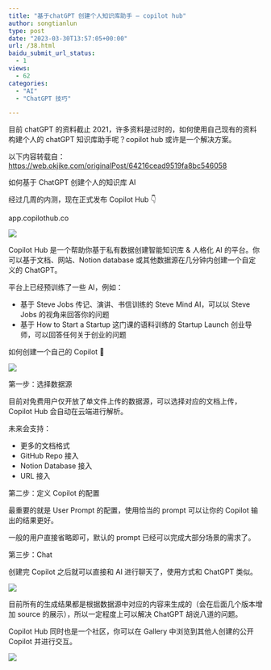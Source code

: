 ```yaml
---
title: "基于chatGPT 创建个人知识库助手 – copilot hub"
author: songtianlun
type: post
date: "2023-03-30T13:57:05+00:00"
url: /38.html
baidu_submit_url_status:
  - 1
views:
  - 62
categories:
  - "AI"
  - "ChatGPT 技巧"

---
```

目前 chatGPT 的资料截止 2021，许多资料是过时的，如何使用自己现有的资料构建个人的 chatGPT 知识库助手呢？copilot hub 或许是一个解决方案。

以下内容转载自：<a href=https://web.okjike.com/originalPost/64216cead9519fa8bc546058 target=_blank  rel=nofollow>https://web.okjike.com/originalPost/64216cead9519fa8bc546058</a>

如何基于 ChatGPT 创建个人的知识库 AI

经过几周的内测，现在正式发布 Copilot Hub 👇

app.copilothub.co

![](https://imagehost-cdn.frytea.com/images/2023/03/30/202303302155534be8cb9681b2c667.png)

Copilot Hub 是一个帮助你基于私有数据创建智能知识库 & 人格化 AI 的平台。你可以基于文档、网站、Notion database 或其他数据源在几分钟内创建一个自定义的 ChatGPT。

平台上已经预训练了一些 AI，例如：

  * 基于 Steve Jobs 传记、演讲、书信训练的 Steve Mind AI，可以以 Steve Jobs 的视角来回答你的问题
  * 基于 How to Start a Startup 这门课的语料训练的 Startup Launch 创业导师，可以回答任何关于创业的问题

如何创建一个自己的 Copilot 🤖

![](https://imagehost-cdn.frytea.com/images/2023/03/30/202303302156096427a8628dc14211.png)

第一步：选择数据源

目前对免费用户仅开放了单文件上传的数据源，可以选择对应的文档上传，Copilot Hub 会自动在云端进行解析。

未来会支持：

  * 更多的文档格式
  * GitHub Repo 接入
  * Notion Database 接入
  * URL 接入

第二步：定义 Copilot 的配置

最重要的就是 User Prompt 的配置，使用恰当的 prompt 可以让你的 Copilot 输出的结果更好。

一般的用户直接省略即可，默认的 prompt 已经可以完成大部分场景的需求了。

第三步：Chat

创建完 Copilot 之后就可以直接和 AI 进行聊天了，使用方式和 ChatGPT 类似。

![](https://imagehost-cdn.frytea.com/images/2023/03/30/202303302156324b431939ac5dfac1.png)

目前所有的生成结果都是根据数据源中对应的内容来生成的（会在后面几个版本增加 source 的展示），所以一定程度上可以解决 ChatGPT 胡说八道的问题。

Copilot Hub 同时也是一个社区，你可以在 Gallery 中浏览到其他人创建的公开 Copilot 并进行交互。

![](https://imagehost-cdn.frytea.com/images/2023/03/30/20230330215650080fda7b77c7589b.png)
